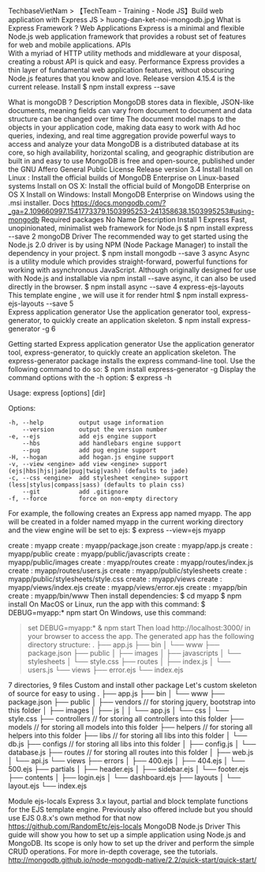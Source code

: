TechbaseVietNam > 【TechTeam - Training - Node JS】Build web application with Express JS > huong-dan-ket-noi-mongodb.jpg
What is Express Framework ?
Web Applications	Express is a minimal and flexible Node.js web application framework that provides a robust set of features for web and mobile applications.
APIs	
With a myriad of HTTP utility methods and middleware at your disposal, creating a robust API is quick and easy.
Performance
Express provides a thin layer of fundamental web application features, without obscuring Node.js features that you know and love.
Release version	4.15.4 is the current release.
Install	$ npm install express --save

What is mongoDB ?
Description	
MongoDB stores data in flexible, JSON-like documents, meaning fields can vary from document to document and data structure can be changed over time
The document model maps to the objects in your application code, making data easy to work with
Ad hoc queries, indexing, and real time aggregation provide powerful ways to access and analyze your data
MongoDB is a distributed database at its core, so high availability, horizontal scaling, and geographic distribution are built in and easy to use
MongoDB is free and open-source, published under the GNU Affero General Public License
Release version	3.4
Install	
Install on Linux : Install the official builds of MongoDB Enterprise on Linux-based systems
Install on OS X: Install the official build of MongoDB Enterprise on OS X
Install on Windows: Install MongoDB Enterprise on Windows using the .msi installer.
Docs	https://docs.mongodb.com/?_ga=2.109660997.1541773379.1503995253-241358638.1503995253#using-mongodb
Required packages
No	Name	Description	Install
1	Express	Fast, unopinionated, minimalist web framework for Node.js	$ npm install express --save
2	mongoDB Driver	The recommended way to get started using the Node.js 2.0 driver is by using NPM (Node Package Manager) to install the dependency in your project.	$ npm install mongodb --save
3	async	Async is a utility module which provides straight-forward, powerful functions for working with asynchronous JavaScript. Although originally designed for use with Node.js and installable via npm install --save async, it can also be used directly in the browser.	$ npm install async --save
4	express-ejs-layouts	This template engine , we will use it for render html	$ npm install express-ejs-layouts --save
5	
Express application generator
Use the application generator tool, express-generator, to quickly create an application skeleton.
$ npm install express-generator -g
6	



Getting started
Express application generator
Use the application generator tool, express-generator, to quickly create an application skeleton.
The express-generator package installs the express command-line tool. Use the following command to do so:
$ npm install express-generator -g
Display the command options with the -h option:
$ express -h

  Usage: express [options] [dir]

  Options:

    -h, --help          output usage information
        --version       output the version number
    -e, --ejs           add ejs engine support
        --hbs           add handlebars engine support
        --pug           add pug engine support
    -H, --hogan         add hogan.js engine support
    -v, --view <engine> add view <engine> support (ejs|hbs|hjs|jade|pug|twig|vash) (defaults to jade)
    -c, --css <engine>  add stylesheet <engine> support (less|stylus|compass|sass) (defaults to plain css)
        --git           add .gitignore
    -f, --force         force on non-empty directory
For example, the following creates an Express app named myapp. The app will be created in a folder named myapp in the current working directory and the view engine will be set to ejs:
$ express --view=ejs myapp

   create : myapp
   create : myapp/package.json
   create : myapp/app.js
   create : myapp/public
   create : myapp/public/javascripts
   create : myapp/public/images
   create : myapp/routes
   create : myapp/routes/index.js
   create : myapp/routes/users.js
   create : myapp/public/stylesheets
   create : myapp/public/stylesheets/style.css
   create : myapp/views
   create : myapp/views/index.ejs
   create : myapp/views/error.ejs
   create : myapp/bin
   create : myapp/bin/www
Then install dependencies:
$ cd myapp
$ npm install
On MacOS or Linux, run the app with this command:
$ DEBUG=myapp:* npm start
On Windows, use this command:
> set DEBUG=myapp:* & npm start
Then load http://localhost:3000/ in your browser to access the app.
The generated app has the following directory structure:
.
├── app.js
├── bin
│   └── www
├── package.json
├── public
│   ├── images
│   ├── javascripts
│   └── stylesheets
│       └── style.css
├── routes
│   ├── index.js
│   └── users.js
└── views
    ├── error.ejs
    └── index.ejs

7 directories, 9 files
Custom and install other package
Let's custom skeleton of source for easy to using
.
├── app.js
├── bin
│   └── www
├── package.json
├── public
│	├── vendors // for storing jquery, bootstrap into this folder
│   ├── images
│   ├── js
│   │   └── app.js
│   └── css
│       └── style.css
├── controllers // for storing all controllers into this folder
├── models // for storing all models into this folder
├── helpers // for storing all helpers into this folder
├── libs // for storing all libs into this folder
│	└── db.js
├── configs // for storing all libs into this folder
│   ├── config.js
│	└── database.js
├── routes // for storing all routes into this folder
│   ├── web.js
│   └── api.js
└── views
	├── errors
	│	├── 400.ejs
	│	├── 404.ejs
	│	└── 500.ejs
	├── partials
	│	├── header.ejs
	│	├── sidebar.ejs
	│	└── footer.ejs
    ├── contents
	│	├── login.ejs
	│	└── dashboard.ejs
	├── layouts
	│	└── layout.ejs
    └── index.ejs

Module ejs-locals
Express 3.x layout, partial and block template functions for the EJS template engine.
Previously also offered include but you should use EJS 0.8.x's own method for that now
https://github.com/RandomEtc/ejs-locals
MongoDB Node.js Driver
This guide will show you how to set up a simple application using Node.js and MongoDB. Its scope is only how to set up the driver and perform the simple CRUD operations. For more in-depth coverage, see the tutorials.
http://mongodb.github.io/node-mongodb-native/2.2/quick-start/quick-start/
